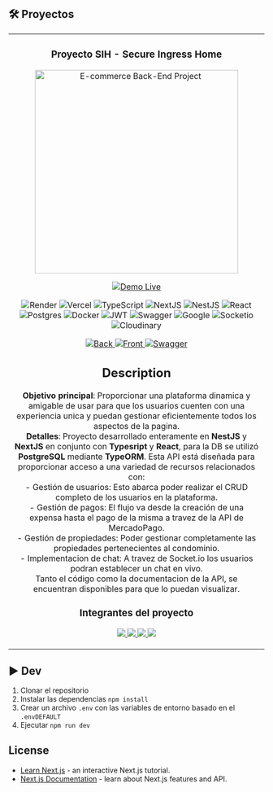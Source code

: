 ## 🛠️ Proyectos
<table>
<tr>
<td width="100%">
<h3 align="center">Proyecto SIH - Secure Ingress Home</h3>
<div align="center">
<a href="https://secureingresshome.vercel.app" target="_blank"><img src="https://raw.githubusercontent.com/DEV-AusA/SIH-FrotnEnd-WEB-APP/develop/public/SIH%20HOME%20PAGE%20.jpg" width="400" alt="E-commerce Back-End Project"></a>

<p>
<a href="https://secureingresshome.vercel.app" target="_blank">
<img src="https://img.shields.io/badge/demo%20live%20-121013?style=for-the-badge&logo=vercel&logoColor=white" alt="Demo Live">
</a>
</p>

</div>

<div align="center">

<img src="https://img.shields.io/badge/Render-46E3B7?style=for-the-badge&logo=render&logoColor=white" alt="Render">
<img src="https://img.shields.io/badge/Vercel-000000?style=for-the-badge&logo=vercel&logoColor=white" alt="Vercel">
<img src="https://img.shields.io/badge/typescript-%23007ACC.svg?style=for-the-badge&logo=typescript&logoColor=white" alt="TypeScript">
<img src="https://img.shields.io/badge/Next-black?style=for-the-badge&logo=next.js&logoColor=white" alt="NextJS">
<img src="https://img.shields.io/badge/nestjs-%23E0234E.svg?style=for-the-badge&logo=nestjs&logoColor=white" alt="NestJS">
<img src="https://img.shields.io/badge/react-%2320232a.svg?style=for-the-badge&logo=react&logoColor=%2361DAFB" alt="React">
<img src="https://img.shields.io/badge/postgres-%23316192.svg?style=for-the-badge&logo=postgresql&logoColor=white" alt="Postgres">
<img src="https://img.shields.io/badge/docker-%230db7ed.svg?style=for-the-badge&logo=docker&logoColor=white" alt="Docker">
<img src="https://img.shields.io/badge/JWT-black?style=for-the-badge&logo=JSON%20web%20tokens" alt="JWT">
<img src="https://img.shields.io/badge/-Swagger-%23Clojure?style=for-the-badge&logo=swagger&logoColor=white" alt="Swagger">
<img src="https://img.shields.io/badge/google-4285F4?style=for-the-badge&logo=google&logoColor=white" alt="Google">
<img src="https://img.shields.io/badge/Socket.io-black?style=for-the-badge&logo=socket.io&badgeColor=010101" alt="Socketio">
<img src="https://img.shields.io/badge/Cloudinary-3448C5?style=for-the-badge&logo=Cloudinary&logoColor=white" alt="Cloudinary">

<br>

<p align="center">
<a href="https://github.com/DEV-AusA/SIH-BackEnd-API-Rest" target="_blank">
<img src="https://img.shields.io/badge/CÓDIGO-BACK-374c57?style=for-the-badge&logo=github&logoColor=ffbd5c" alt="Back">
</a>
<a href="https://github.com/DEV-AusA/SIH-FrotnEnd-WEB-APP" target="_blank">
<img src="https://img.shields.io/badge/CÓDIGO-FRONT-374c57?style=for-the-badge&logo=github&logoColor=ffbd5c" alt="Front">
</a>
<a href="https://sih-back.onrender.com/api" target="_blank">
<img src="https://img.shields.io/badge/-API DOCUMENTACION-07844b?style=for-the-badge&logo=swagger&logoColor=010101" alt="Swagger">
</a>
</p>

## Description

<p><strong>Objetivo principal</strong>: Proporcionar una plataforma dinamica y amigable de usar para que los usuarios cuenten con una experiencia unica y puedan gestionar eficientemente todos los aspectos de la pagina.<br>
<strong>Detalles</strong>: Proyecto desarrollado enteramente en <strong>NestJS</strong> y <strong>NextJS</strong> en conjunto con <strong>Typesript</strong> y <strong>React</strong>, para la DB se utilizó <strong>PostgreSQL</strong> mediante <strong>TypeORM</strong>. Esta API está diseñada para proporcionar acceso a una variedad de recursos relacionados con:<br>
- Gestión de usuarios: Esto abarca poder realizar el CRUD completo de los usuarios en la plataforma.<br>
- Gestión de pagos: El flujo va desde la creación de una expensa hasta el pago de la misma a travez de la API de MercadoPago.<br>
- Gestión de propiedades: Poder gestionar completamente las propiedades pertenecientes al condominio.<br>
- Implementacion de chat: A travez de Socket.io los usuarios podran establecer un chat en vivo.<br>
 Tanto el código como la documentacion de la API, se encuentran disponibles para que lo puedan visualizar.<br>
</p>

<p align="center">
<h3>Integrantes del proyecto</h3>
<a href="https://github.com/ManuelGuaicaraDagger" target="_blank">
<img src="https://img.shields.io/badge/Manuel Guaicara-0077b6?style=for-the-badge&logo=github&logoColor=black">
</a>
<a href="https://github.com/JPRuedaZ" target="_blank">
<img src="https://img.shields.io/badge/Pablo Rueda-0077b6?style=for-the-badge&logo=github&logoColor=black">
</a>
<a href="https://github.com/AlejandroExeAbalosF" target="_blank">
<img src="https://img.shields.io/badge/Exequiel Abalos-0077b6?style=for-the-badge&logo=github&logoColor=black">
</a>
<a href="https://github.com/AlejandroA03" target="_blank">
<img src="https://img.shields.io/badge/Alejandro Alzate-0077b6?style=for-the-badge&logo=github&logoColor=black">
</a>
</p>

</div>                                                                                  
</td>       
</table>

## ▶️ Dev

1. Clonar el repositorio
2. Instalar las dependencias `npm install`
3. Crear un archivo `.env` con las variables de entorno basado en el `.envDEFAULT`
4. Ejecutar `npm run dev`

## License

- [Learn Next.js](https://nextjs.org/learn) - an interactive Next.js tutorial.
- [Next.js Documentation](https://nextjs.org/docs) - learn about Next.js features and API.
